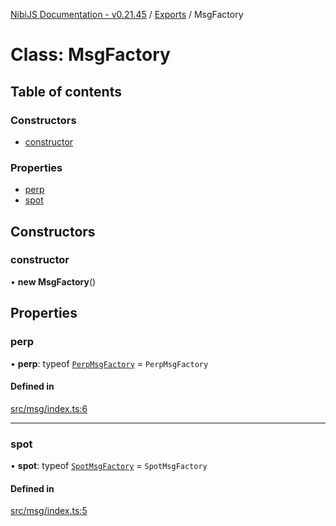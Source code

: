 [NibiJS Documentation - v0.21.45](../intro.md) / [Exports](../modules.md) / MsgFactory

# Class: MsgFactory

## Table of contents

### Constructors

- [constructor](MsgFactory.md#constructor)

### Properties

- [perp](MsgFactory.md#perp)
- [spot](MsgFactory.md#spot)

## Constructors

### constructor

• **new MsgFactory**()

## Properties

### perp

• **perp**: typeof [`PerpMsgFactory`](PerpMsgFactory.md) = `PerpMsgFactory`

#### Defined in

[src/msg/index.ts:6](https://github.com/NibiruChain/ts-sdk/blob/89f4b6e/packages/nibijs/src/msg/index.ts#L6)

---

### spot

• **spot**: typeof [`SpotMsgFactory`](SpotMsgFactory.md) = `SpotMsgFactory`

#### Defined in

[src/msg/index.ts:5](https://github.com/NibiruChain/ts-sdk/blob/89f4b6e/packages/nibijs/src/msg/index.ts#L5)
